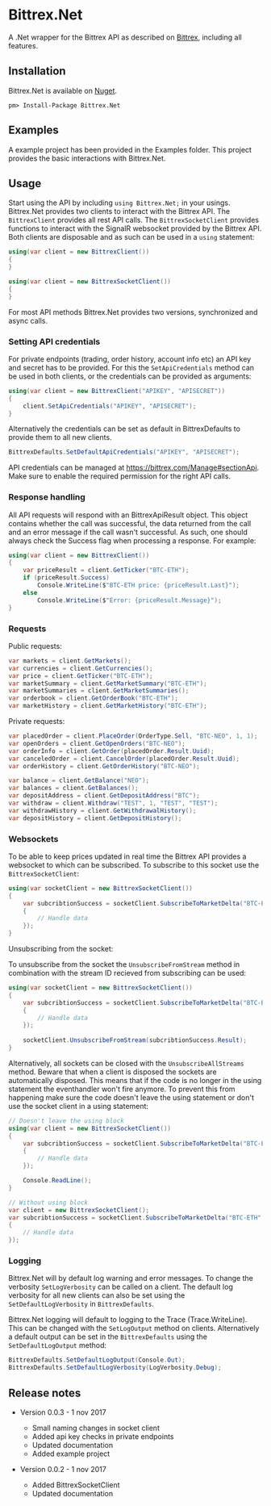# Bittrex.Net

A .Net wrapper for the Bittrex API as described on [Bittrex](https://bittrex.com/Home/Api), including all features.
## Installation
Bittrex.Net is available on [Nuget](https://www.nuget.org/packages/Bittrex.Net/).
```
pm> Install-Package Bittrex.Net
```

## Examples
A example project has been provided in the Examples folder. This project provides the basic interactions with Bittrex.Net.

## Usage
Start using the API by including `using Bittrex.Net;` in your usings.
Bittrex.Net provides two clients to interact with the Bittrex API. The `BittrexClient` provides all rest API calls. The `BittrexSocketClient` provides functions to interact with the SignalR websocket provided by the Bittrex API. Both clients are disposable and as such can be used in a `using` statement:
```C#
using(var client = new BittrexClient())
{
}

using(var client = new BittrexSocketClient())
{
}
```

For most API methods Bittrex.Net provides two versions, synchronized and async calls. 

### Setting API credentials
For private endpoints (trading, order history, account info etc) an API key and secret has to be provided. For this the `SetApiCredentials` method can be used in both clients, or the credentials can be provided as arguments:
```C#
using(var client = new BittrexClient("APIKEY", "APISECRET"))
{
	client.SetApiCredentials("APIKEY", "APISECRET");
}
```
Alternatively the credentials can be set as default in BittrexDefaults to provide them to all new clients.
```C#
BittrexDefaults.SetDefaultApiCredentials("APIKEY", "APISECRET");
```
API credentials can be managed at https://bittrex.com/Manage#sectionApi. Make sure to enable the required permission for the right API calls.

### Response handling
All API requests will respond with an BittrexApiResult object. This object contains whether the call was successful, the data returned from the call and an error message if the call wasn't successful. As such, one should always check the Success flag when processing a response.
For example:
```C#
using(var client = new BittrexClient())
{
	var priceResult = client.GetTicker("BTC-ETH");
	if (priceResult.Success)
		Console.WriteLine($"BTC-ETH price: {priceResult.Last}");
	else
		Console.WriteLine($"Error: {priceResult.Message}");
}
```

### Requests
Public requests:
```C#
var markets = client.GetMarkets();
var currencies = client.GetCurrencies();
var price = client.GetTicker("BTC-ETH");
var marketSummary = client.GetMarketSummary("BTC-ETH");
var marketSummaries = client.GetMarketSummaries();
var orderbook = client.GetOrderBook("BTC-ETH");
var marketHistory = client.GetMarketHistory("BTC-ETH");
```

Private requests:
```C#
var placedOrder = client.PlaceOrder(OrderType.Sell, "BTC-NEO", 1, 1);
var openOrders = client.GetOpenOrders("BTC-NEO");
var orderInfo = client.GetOrder(placedOrder.Result.Uuid);
var canceledOrder = client.CancelOrder(placedOrder.Result.Uuid);
var orderHistory = client.GetOrderHistory("BTC-NEO");

var balance = client.GetBalance("NEO");
var balances = client.GetBalances();
var depositAddress = client.GetDepositAddress("BTC");
var withdraw = client.Withdraw("TEST", 1, "TEST", "TEST");
var withdrawHistory = client.GetWithdrawalHistory();
var depositHistory = client.GetDepositHistory();
```

### Websockets
To be able to keep prices updated in real time the Bittrex API provides a websocket to which can be subscribed. To subscribe to this socket use the `BittrexSocketClient`:
```C#
using(var socketClient = new BittrexSocketClient())
{
	var subcribtionSuccess = socketClient.SubscribeToMarketDelta("BTC-ETH", data =>
	{
		// Handle data
	});
}
```

Unsubscribing from the socket:

To unsubscribe from the socket the `UnsubscribeFromStream` method in combination with the stream ID recieved from subscribing can be used:
```C#
using(var socketClient = new BittrexSocketClient())
{
	var subcribtionSuccess = socketClient.SubscribeToMarketDelta("BTC-ETH", data =>
	{
		// Handle data
	});
	
	socketClient.UnsubscribeFromStream(subcribtionSuccess.Result);
}
```

Alternatively, all sockets can be closed with the `UnsubscribeAllStreams` method. Beware that when a client is disposed the sockets are automatically disposed. This means that if the code is no longer in the using statement the eventhandler won't fire anymore. To prevent this from happening make sure the code doesn't leave the using statement or don't use the socket client in a using statement:
```C#
// Doesn't leave the using block
using(var client = new BittrexSocketClient())
{
	var subcribtionSuccess = socketClient.SubscribeToMarketDelta("BTC-ETH", data =>
	{
		// Handle data
	});

	Console.ReadLine();
}

// Without using block
var client = new BittrexSocketClient();
var subcribtionSuccess = socketClient.SubscribeToMarketDelta("BTC-ETH", data =>
{
	// Handle data
});
```

### Logging
Bittrex.Net will by default log warning and error messages. To change the verbosity `SetLogVerbosity` can be called on a client. The default log verbosity for all new clients can also be set using the `SetDefaultLogVerbosity` in `BittrexDefaults`.

Bittrex.Net logging will default to logging to the Trace (Trace.WriteLine). This can be changed with the `SetLogOutput` method on clients. Alternatively a default output can be set in the `BittrexDefaults` using the `SetDefaultLogOutput` method:
```C#
BittrexDefaults.SetDefaultLogOutput(Console.Out);
BittrexDefaults.SetDefaultLogVerbosity(LogVerbosity.Debug);
```


## Release notes
* Version 0.0.3 - 1 nov 2017
	* Small naming changes in socket client
	* Added api key checks in private endpoints
	* Updated documentation
	* Added example project

* Version 0.0.2 - 1 nov 2017
	* Added BittrexSocketClient
	* Updated documentation
